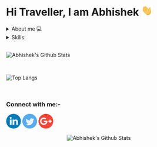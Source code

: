 <h1>Hi Traveller, I am Abhishek <img src="https://raw.githubusercontent.com/abhi7585/abhi7585/master/gifs/Hi.gif" width="30px"></h1>

<details>
<summary> About me 💻</summary>
<p>
I am a final year student at Lokmanya Tilak College of Engineering studying computer science. I have a passion for learning and developing new skills related to programming and computer science.
Currently seeking an entry-level position to begin my career in a professional environment. Secure a responsible career opportunity with a company, where I can fully utilize my training and skills while making a significant contribution to the success of the company. 
</p>
</details>    
 
<details>
  <summary>Skills: </summary>
  <pre>
    - Languages: Python, JavaScript, C
    - Database: MySQL, MongoDB, SQL Server
    - Framework: Django, Nodejs
    - Analytical: PowerBi, MS Excel
    - IDE: Jupyter Notebook, Google Colab, Visual Studio Code
    - Version Control: GIT
  </pre>
</details>

<br >

![Abhishek's Github Stats](https://github-readme-stats.vercel.app/api?username=abhi7585&show_icons=true&theme=tokyonight)

<br >

![Top Langs](https://github-readme-stats.vercel.app/api/top-langs/?username=abhi7585&theme=tokyonight)

<br>

### Connect with me:-

<a href="https://linkedin.com/in/abhishek-tripathi-analyst"><img src="https://github.com/abhi7585/abhi7585/blob/master/logos/linkedin.png" width="40" /></a>
<a href="https://twitter.com/TheAnnoyingMove"><img src="https://github.com/abhi7585/abhi7585/blob/master/logos/twitter.png" width="40" /></a>
<a href="https://mail.google.com/mail/?view=cm&amp;fs=1&amp;tf=1&amp;to=abhi7585tripathi@gmail.com"><img src="https://github.com/abhi7585/abhi7585/blob/master/logos/google-plus.png" width="40" /></a>

<p align="center"> <img src="https://komarev.com/ghpvc/?username=abhi7585&style=flat-square" alt="Abhishek's Github Stats" /> </p>
